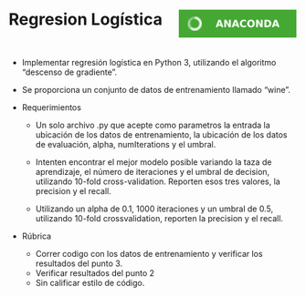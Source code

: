 
<!-- README.md is generated from README.Rmd. Please edit that file -->

# Regresion Logística <a href='https://img.shields.io/badge/Anaconda-%2344A833.svg?style=for-the-badge&logo=anaconda&logoColor=white'><img src='man/figures/anaconda.svg' align="right" height="49" /></a>

</br>

-   Implementar regresión logística en Python 3, utilizando el algoritmo
    “descenso de gradiente”.

-   Se proporciona un conjunto de datos de entrenamiento llamado “wine”.

-   Requerimientos

    -   Un solo archivo .py que acepte como parametros la entrada la
        ubicación de los datos de entrenamiento, la ubicación de los
        datos de evaluación, alpha, numIterations y el umbral.

    -   Intenten encontrar el mejor modelo posible variando la taza de
        aprendizaje, el número de iteraciones y el umbral de decision,
        utilizando 10-fold cross-validation. Reporten esos tres valores,
        la precision y el recall.

    -   Utilizando un alpha de 0.1, 1000 iteraciones y un umbral de 0.5,
        utilizando 10-fold crossvalidation, reporten la precision y el
        recall.

-   Rúbrica

    -   Correr codigo con los datos de entrenamiento y verificar los
        resultados del punto 3.
    -   Verificar resultados del punto 2
    -   Sin calificar estilo de código.
